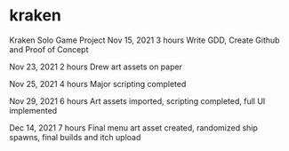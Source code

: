 # kraken
Kraken Solo Game Project
Nov 15, 2021
3 hours
Write GDD, Create Github and Proof of Concept

Nov 23, 2021
2 hours
Drew art assets on paper

Nov 25, 2021
4 hours
Major scripting completed

Nov 29, 2021
6 hours
Art assets imported, scripting completed, full UI implemented

Dec 14, 2021
7 hours
Final menu art asset created, randomized ship spawns, final builds and itch upload

